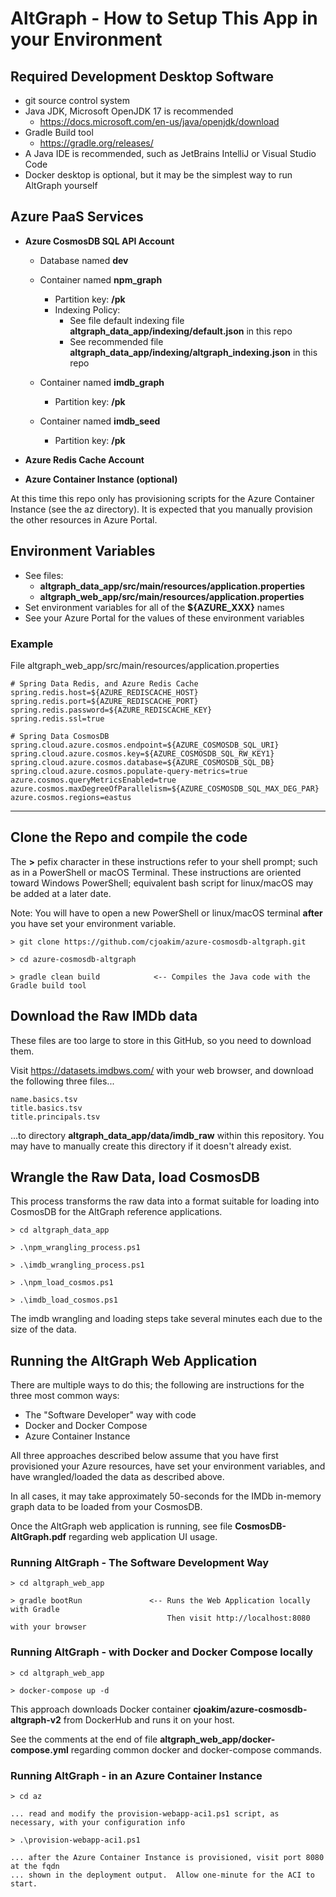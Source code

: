 # AltGraph - How to Setup This App in your Environment

## Required Development Desktop Software

- git source control system
- Java JDK, Microsoft OpenJDK 17 is recommended
  - https://docs.microsoft.com/en-us/java/openjdk/download
- Gradle Build tool 
  - https://gradle.org/releases/
- A Java IDE is recommended, such as JetBrains IntelliJ or Visual Studio Code
- Docker desktop is optional, but it may be the simplest way to run AltGraph yourself

## Azure PaaS Services

- **Azure CosmosDB SQL API Account**
  - Database named **dev**

  - Container named **npm_graph**
    - Partition key: **/pk**
    - Indexing Policy:
      - See file default indexing file **altgraph_data_app/indexing/default.json** in this repo
      - See recommended file **altgraph_data_app/indexing/altgraph_indexing.json** in this repo

  - Container named **imdb_graph**
    - Partition key: **/pk**

  - Container named **imdb_seed**
    - Partition key: **/pk**

- **Azure Redis Cache Account**

- **Azure Container Instance (optional)**

At this time this repo only has provisioning scripts for the Azure Container Instance
(see the az directory).  It is expected that you manually provision the other resources
in Azure Portal.

## Environment Variables

- See files:
  - **altgraph_data_app/src/main/resources/application.properties**
  - **altgraph_web_app/src/main/resources/application.properties**
- Set environment variables for all of the **${AZURE_XXX}** names
- See your Azure Portal for the values of these environment variables

### Example

File altgraph_web_app/src/main/resources/application.properties 

```
# Spring Data Redis, and Azure Redis Cache
spring.redis.host=${AZURE_REDISCACHE_HOST}
spring.redis.port=${AZURE_REDISCACHE_PORT}
spring.redis.password=${AZURE_REDISCACHE_KEY}
spring.redis.ssl=true

# Spring Data CosmosDB
spring.cloud.azure.cosmos.endpoint=${AZURE_COSMOSDB_SQL_URI}
spring.cloud.azure.cosmos.key=${AZURE_COSMOSDB_SQL_RW_KEY1}
spring.cloud.azure.cosmos.database=${AZURE_COSMOSDB_SQL_DB}
spring.cloud.azure.cosmos.populate-query-metrics=true
azure.cosmos.queryMetricsEnabled=true
azure.cosmos.maxDegreeOfParallelism=${AZURE_COSMOSDB_SQL_MAX_DEG_PAR}
azure.cosmos.regions=eastus
```

---

## Clone the Repo and compile the code

The **>** pefix character in these instructions refer to your shell prompt;
such as in a PowerShell or macOS Terminal.  These instructions are oriented
toward Windows PowerShell; equivalent bash script for linux/macOS may be
added at a later date.

Note: You will have to open a new PowerShell or linux/macOS terminal **after**
you have set your environment variable.

```
> git clone https://github.com/cjoakim/azure-cosmosdb-altgraph.git

> cd azure-cosmosdb-altgraph

> gradle clean build            <-- Compiles the Java code with the Gradle build tool
```

## Download the Raw IMDb data

These files are too large to store in this GitHub, so you need to download them.

Visit https://datasets.imdbws.com/ with your web browser, and download the 
following three files...

```
name.basics.tsv
title.basics.tsv
title.principals.tsv
```

...to directory **altgraph_data_app/data/imdb_raw** within this repository.
You may have to manually create this directory if it doesn't already exist.

## Wrangle the Raw Data, load CosmosDB

This process transforms the raw data into a format suitable for loading
into CosmosDB for the AltGraph reference applications.

```
> cd altgraph_data_app

> .\npm_wrangling_process.ps1

> .\imdb_wrangling_process.ps1

> .\npm_load_cosmos.ps1

> .\imdb_load_cosmos.ps1
```

The imdb wrangling and loading steps take several minutes each
due to the size of the data.

## Running the AltGraph Web Application

There are multiple ways to do this; the following are instructions
for the three most common ways:
- The "Software Developer" way with code
- Docker and Docker Compose
- Azure Container Instance

All three approaches described below assume that you have first provisioned
your Azure resources, have set your environment variables, and have wrangled/loaded
the data as described above.

In all cases, it may take approximately 50-seconds for the IMDb in-memory graph data
to be loaded from your CosmosDB.

Once the AltGraph web application is running, see file **CosmosDB-AltGraph.pdf**
regarding web application UI usage.

### Running AltGraph - The Software Development Way

```
> cd altgraph_web_app

> gradle bootRun               <-- Runs the Web Application locally with Gradle
                                   Then visit http://localhost:8080 with your browser
```

### Running AltGraph - with Docker and Docker Compose locally

```
> cd altgraph_web_app

> docker-compose up -d
```

This approach downloads Docker container **cjoakim/azure-cosmosdb-altgraph-v2**
from DockerHub and runs it on your host.

See the comments at the end of file **altgraph_web_app/docker-compose.yml**
regarding common docker and docker-compose commands.

### Running AltGraph - in an Azure Container Instance

```
> cd az

... read and modify the provision-webapp-aci1.ps1 script, as necessary, with your configuration info

> .\provision-webapp-aci1.ps1

... after the Azure Container Instance is provisioned, visit port 8080 at the fqdn
... shown in the deployment output.  Allow one-minute for the ACI to start.
```
